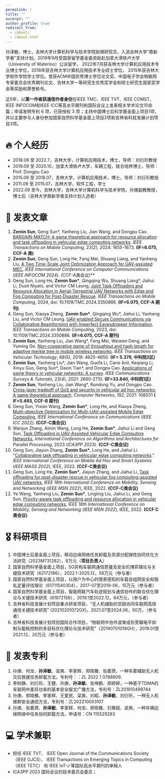```yaml
---
permalink: /
title: ""
excerpt: ""
author_profile: true
redirect_from: 
  - /about/
  - /about.html
---
```


孙泽敏，博士，吉林大学计算机科学与技术学院助理研究员，入选吉林大学“鼎新学者”支持计划。2019年9月受国家留学基金委资助赴加拿大滑铁卢大学（University of Waterloo）公派留学， 2022年7月获吉林大学计算机应用技术专业博士学位，2018年获吉林大学计算机应用技术专业硕士学位， 2015年获吉林大学软件学院学士学位。曾获ACM中国优秀博士学位论文奖、中国电子学会物联网专家委员会优秀期刊论文、吉林大学一等研究生优秀奖学金和硕士研究生国家奖学金等奖励和荣誉称号。

近5年，以**第一作者获通信作者身份**在IEEE TMC、IEEE TVT、IEEE COMST、IEEE INFOCOM和IEEE ICC等高水平期刊和国际会议上发表相关学术论文10余篇；申请发明专利 6 项，已获授权 3 项；主持中国博士后科学基金面上项目1项，并以主要参与人身份参加国家自然科学基金面上项目2项和吉林省科技发展计划项目3项。

# 🔥 **个人经历**
- 2018.09 至 2022.7，吉林大学，计算机应用技术，博士，导师：刘衍珩教授
- 2019.09 至 2020.10，加拿大滑铁卢大学，车辆工程，联合培养博士，导师：Prof. Dongpu Cao
- 2015.09 至 2018.07，吉林大学，计算机应用技术，博士，导师：刘衍珩教授
- 2011.09 至 2015.07，吉林大学，软件工程，学士
- 2022.09 至今，吉林大学，吉林大学计算机科学与技术学院，孙庚副教教授，博士后（吉林大学鼎新学者支持计划入选者）

# 📝 发表文章
1.  **Zemin Sun**, Geng Sun*, Yanheng Liu, Jian Wang, and Dongpu Cao. [BARGAIN-MATCH: A game theoretical approach for resource allocation and task offloading in vehicular edge computing networks](https://ieeexplore.ieee.org/abstract/document/10024868/). *IEEE Transactions on Mobile Computing*, 23(2), 2024: 1655-1673. **(IF=6.075, CCF-A 类)**
2.  **Zemin Sun**, Geng Sun, Long He, Fang Mei, Shuang Liang, and Yanheng Liu, [A Two Time-Scale Joint Optimization Approach for UAV-assisted MEC](https://arxiv.org/abs/2404.04597), *IEEE International Conference on Computer Communications* (*IEEE INFOCOM 2024*). (CCF-A类会议)**
3. Geng Sun, Long He, **Zemin Sun\***, Qingqing Wu, Shuang Liang\*, Jiahui Li, Dusit Niyato, and Victor CM Leung, [Joint Task Offloading and Resource Allocation in Aerial-Terrestrial UAV Networks with Edge and Fog Computing for Post-Disaster Rescue](https://ieeexplore.ieee.org/abstract/document/10382630/). *IEEE Transactions on Mobile Computing*, 2024, doi: 10.1109/TMC.2024.3350886. **(IF=6.075, CCF-A 期刊)**
4. Geng Sun, Xiaoya Zheng, **Zemin Sun\***, Qingqing Wu\*, Jiahui Li, Yanheng Liu, and Victor CM Leung. [UAV-enabled Secure Communications via Collaborative Beamforming with Imperfect Eavesdropper Information](https://ieeexplore.ieee.org/abstract/document/10119186/), *IEEE Transactions on Mobile Computing*, 2023, doi: 10.1109/TMC.2024.3350886. **(IF=6.075, CCF-A 期刊)**
5. **Zemin Sun**, Yanheng Liu, Jian Wang*, Fang Mei, Weiwen Deng, and Yuming Ge. [Non-cooperative game of throughput and hash length for adaptive merkle tree in mobile wireless networks](https://ieeexplore.ieee.org/abstract/document/8642907/). *IEEE Transactions on Vehicular Technology*, 68(5), 2019: 4625-4650. **(IF= 5.379, 中科院2区)**
6. **Zemin Sun**, Yanheng Liu\*, Jian Wang, Guofa Li, Carie Anil, Keqiang Li, Xinyu Guo, Geng Sun\*, Daxin Tian\*, and Dongpu Cao. [Applications of game theory in vehicular networks: A survey](https://ieeexplore.ieee.org/abstract/document/9524815/). *IEEE Communications Surveys & Tutorials*, 23(4), 2021: 2660-2710. **(IF=33.840, 中科院1区)**
7. **Zemin Sun**, Yanheng Liu, Jian Wang*, Rundong Yu, and Dongpu Cao. [Cross-layer tradeoff of QoS and security in vehicular ad hoc networks: A game theoretical approach](https://www.sciencedirect.com/science/article/pii/S1389128621001390). *Computer Networ*ks, 192, 2021: 108031 **( IF=5.493, CCF-B 期刊)**
8. Geng Sun, Yixian Wang, **Zemin Sun\***, Long He, and Xiaoya Zheng, [Multi-objective Optimization for Multi-UAV-assisted Mobile Edge Computing](https://arxiv.org/abs/2404.15292), *IEEE International Conference on Communications* (*IEEE ICC 2022*). **(CCF-C类会议)**
9. Wanjun Zhang, Aimin Wang, Long He, **Zemin Sun\***, Jiahui Li and Geng Sun, [Task Offloading in UAV-Assisted Vehicular Edge Computing Networks](https://link.springer.com/chapter/10.1007/978-981-97-0811-6_23), *International Conference on Algorithms and Architectures for Parallel Processing*, 2023 (*ICA3PP 2023*). **(CCF-C类会议)**
10. Geng Sun, Jiayun Zhang, **Zemin Sun\***, Long He, and Jiahui Li. "[Collaborative task offloading in vehicular edge computing networks](https://ieeexplore.ieee.org/abstract/document/9973467/)." *IEEE International Conference on Mobile Ad Hoc and Smart Systems* (*IEEE MASS 2022*), IEEE, 2022. **(CCF-C类会议)**
11. Geng Sun, Long He, **Zemin Sun\***, Jiayun Zhang, and Jiahui Li, [Task offloading for post-disaster rescue in vehicular fog computing-assisted UAV networks](https://ieeexplore.ieee.org/abstract/document/10076577/), *IEEE 18th International Conference on Mobility, Sensing and Networking* (*IEEE MSN 2022*), IEEE, 2022. **(CCF-C类会议)**
12. Ye Wang, Yanheng Liu, **Zemin Sun\***, Lingling Liu, Jiahui Li, and Geng Sun, [Priority-aware task offloading and resource allocation in vehicular edge computing networks](https://ieeexplore.ieee.org/abstract/document/10076601/), *IEEE 18th International Conference on Mobility, Sensing and Networking* (*IEEE MSN 2022*), IEEE, 2022. **(CCF C类会议)**

# 🎖 科研项目
1. 中国博士后基金面上项目，移动边缘网络任务卸载及资源分配弹性协同优化方法研究（2023M731282），8万元（**项目负责人**）
2. 国家自然科学基金面上项目，5G异构车联网通信质量及安全的博弈理论与关键技术研究（62172186），2022.1-2025.12，58万元（参与者）
3. 国家自然科学基金面上项目，以用户为中心的情景感知的车载自组网安全和隐私定量评估理论（61711540304），2017-07至2019-06，15万元（参与者）
4. 国家自然科学基金面上项目，智能网联汽车轨迹规划与通信协作的联合优化理论与关键技术研究（61872158），2019.1至2022.12，64万元，（参与者）
5. 吉林省科技发展计划项目重点研发项目，“无人机辅助的空路协同车联网高效通信关键技术研究”  (20210201072GX)，2021.07至2024.06，50万，（参与者）
6. 吉林省科技发展计划项目国际合作项目，“物联网中协作波束成形旁瓣电平抑制与能耗控制的多目标优化理论与技术研究”（20190701019GH），2019.01至2021.12，20万元（参与者）

# 📖 发表专利
1. 孙庚、何龙、**孙泽敏**、梁爽、李家辉、郑晓雅、张嘉赟，一种车雾辅助无人机灾后救援任务卸载方法，专利号：：ZL 2022 1 0788909.
2. 李树静、刘衍珩、王健、孙庚、**孙泽敏**、张坤鹏、郑婷婷，一种基于TDMA的车联网中差异功率的基本安全报文广播方法，专利号：ZL201910499744
3. 孙庚、郑晓雅、李家辉、王爱民、梁爽、刘昭、**孙泽敏**、刘衍珩，一种无人机蜂群安全通信方法，专利号：ZL202210003107
4. 孙庚、张嘉赟、**孙泽敏**、李家辉、何龙、郑晓雅、刘赛超、梁爽，一种车辆边缘网络中任务协同卸载方法，申请号：CN 115529283 

# 💻 学术兼职
- 担任 IEEE TVT、 IEEE Open Journal of the Communications Society（IEEE OJCS）、 IEEE Transactions on Emerging Topics in Computing（IEEE TETC） 和 IEEE IoT-J 等国际高水平期刊的审稿人
- ICA3PP 2023 国际会议的技术委员会委员；